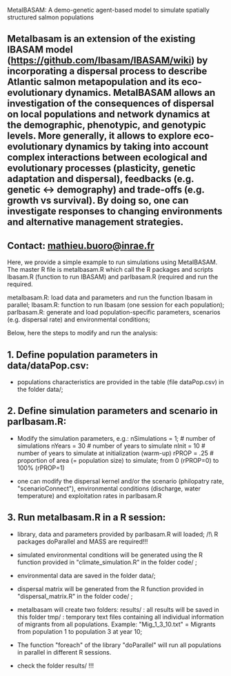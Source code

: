 MetaIBASAM:  A demo-genetic agent-based model to simulate spatially structured salmon populations

MetaIbasam is an extension of the existing IBASAM model (https://github.com/Ibasam/IBASAM/wiki) by incorporating a dispersal process to describe Atlantic salmon metapopulation and its eco-evolutionary dynamics. MetaIBASAM allows an investigation of the consequences of dispersal on local populations and network dynamics at the demographic, phenotypic, and genotypic levels. More generally, it allows to explore eco-evolutionary dynamics by taking into account complex interactions between ecological and evolutionary processes (plasticity, genetic adaptation and dispersal), feedbacks (e.g. genetic <-> demography) and trade-offs (e.g. growth vs survival). By doing so, one can investigate responses to changing environments and alternative management strategies.
----

Contact: mathieu.buoro@inrae.fr
----


Here, we provide a simple example to run simulations using MetaIBASAM.
The master R file is metaIbasam.R which call the R packages and scripts Ibasam.R (function to run IBASAM) and parIbasam.R (required and run the required.

metaIbasam.R: load data and parameters and run the function Ibasam in parallel;
Ibasam.R: function to run Ibasam (one session for each population);
parIbasam.R: generate and load population-specific parameters, scenarios (e.g. dispersal rate) and environmental conditions;

Below, here the steps to modify and run the analysis:

## 1. Define population parameters in data/dataPop.csv:
- populations characteristics are provided in the table (file dataPop.csv) in the folder data/;

## 2. Define simulation parameters and scenario in parIbasam.R:
  - Modify the simulation parameters, e.g.:
    nSimulations = 1; # number of simulations
    nYears = 30 # number of years to simulate
    nInit = 10 # number of years to simulate at initialization (warm-up)
    rPROP = .25 # proportion of area (= population size) to simulate; from 0 (rPROP=0) to 100% (rPROP=1) 

 - one can modify the dispersal kernel and/or the scenario (philopatry rate, "scenarioConnect"), environmental conditions (discharge, water temperature) and exploitation rates in parIbasam.R
 
## 3. Run metaIbasam.R in a R session:
 - library, data and parameters provided by parIbasam.R will loaded; /!\ R packages doParallel and MASS are required!!!
 - simulated environmental conditions will be generated using the R function provided in "climate_simulation.R" in the folder code/ ;
  - environmental data are saved in the folder data/;
 - dispersal matrix will be generated from the R function provided in "dispersal_matrix.R" in the folder code/ ;
 - metaIbasam will create two folders:
    results/ : all results will be saved in this folder
    tmp/ :  temporary text files containing all individual information of migrants from all populations. Example: "Mig_1_3_10.txt" = Migrants from population 1 to population 3 at year 10;
    
  - The function "foreach" of the library "doParallel" will run all populations in parallel in different R sessions.
  
  - check the folder results/ !!!
 
 
